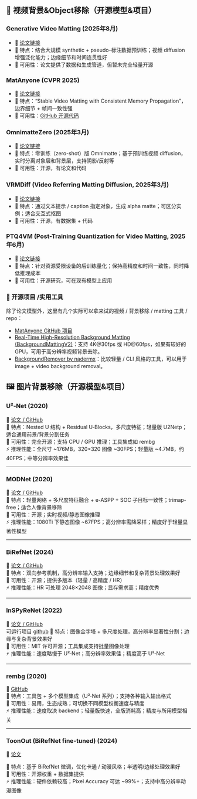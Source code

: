 ## 🚀 视频背景&Object移除（开源模型&项目）

### Generative Video Matting (2025年8月)  
- 📄 [论文链接](https://arxiv.org/abs/2508.07905?utm_source=chatgpt.com)  
- 📝 特点：结合大规模 synthetic + pseudo-标注数据预训练；视频 diffusion 增强泛化能力；边缘细节和时间连贯性好  
- 🔧 可用性：论文提供了数据和生成管道，但暂未完全轻量开源  

### MatAnyone (CVPR 2025)  
- 📄 [论文链接](https://openaccess.thecvf.com/content/CVPR2025/papers/Yang_MatAnyone_Stable_Video_Matting_with_Consistent_Memory_Propagation_CVPR_2025_paper.pdf?utm_source=chatgpt.com)  
- 📝 特点：“Stable Video Matting with Consistent Memory Propagation”，边界细节 + 帧间一致性强  
- 🔧 可用性：[GitHub 开源代码](https://github.com/pq-yang/MatAnyone?utm_source=chatgpt.com)  

### OmnimatteZero (2025年3月)  
- 📄 [论文链接](https://arxiv.org/abs/2503.18033?utm_source=chatgpt.com)  
- 📝 特点：零训练（zero-shot）版 Omnimatte；基于预训练视频 diffusion，实时分离对象层和背景层，支持阴影/反射等  
- 🔧 可用性：开源，有论文和代码  

### VRMDiff (Video Referring Matting Diffusion, 2025年3月)  
- 📄 [论文链接](https://arxiv.org/abs/2503.10678?utm_source=chatgpt.com)  
- 📝 特点：通过文本提示 / caption 指定对象，生成 alpha matte；可区分实例；适合交互式抠图  
- 🔧 可用性：开源，有数据集 + 代码  

### PTQ4VM (Post-Training Quantization for Video Matting, 2025年6月)  
- 📄 [论文链接](https://arxiv.org/abs/2506.10840?utm_source=chatgpt.com)  
- 📝 特点：针对资源受限设备的后训练量化；保持高精度和时间一致性，同时降低推理成本  
- 🔧 可用性：开源研究，可在现有模型上应用

### 🔧 开源项目 /实用工具
除了论文模型外，这里有几个实际可以拿来试的视频 / 背景移除 / matting 工具 / repo：  

- [MatAnyone GitHub 项目](https://github.com/pq-yang/MatAnyone?utm_source=chatgpt.com)  
- [Real-Time High-Resolution Background Matting (BackgroundMattingV2)](https://github.com/PeterL1n/BackgroundMattingV2?utm_source=chatgpt.com)：支持 4K@30fps 或 HD@60fps，如果有较好的 GPU，可用于高分辨率视频背景去除。  
- [BackgroundRemover by nadermx](https://github.com/nadermx/backgroundremover?utm_source=chatgpt.com)：比较轻量 / CLI 风格的工具，可以用于 image + video background removal。


## 🖼️ 图片背景移除（开源模型&项目）

### U²‑Net (2020)
📄 [论文 / GitHub](https://github.com/xuebinqin/U-2-Net)  
📝 特点：Nested U 结构 + Residual U‑Blocks，多尺度特征；轻量版 U2Netp；适合通用前景/背景分割任务  
🔧 可用性：完全开源；支持 CPU / GPU 推理；工具集成如 rembg  
⚡ 推理性能：全尺寸 ~176MB，320×320 图像 ~30FPS；轻量版 ~4.7MB，约40FPS；中等分辨率效果佳  

---

### MODNet (2020)
📄 [论文 / GitHub](https://github.com/ZHKKKe/MODNet)  
📝 特点：轻量网络 + 多尺度特征融合 + e-ASPP + SOC 子目标一致性；trimap-free；适合人像背景移除  
🔧 可用性：开源；实时视频/静态图像推理  
⚡ 推理性能：1080Ti 下静态图像 ~67FPS；高分辨率需降采样；精度好于轻量显著性模型  

---

### BiRefNet (2024)
📄 [论文 / GitHub](https://github.com/ZhengPeng7/BiRefNet)  
📝 特点：双向参考机制，高分辨率输入支持；边缘细节和复杂背景处理效果好  
🔧 可用性：开源；提供多版本（轻量 / 高精度 / HR）  
⚡ 推理性能：HR 可处理 2048×2048 图像；显存需求高；精度优秀  

---

### InSPyReNet (2022)
📄 [论文 / GitHub](https://github.com/plemeri/InSPyReNet)  
可运行项目 [github](https://github.com/plemeri/transparent-background)
📝 特点：图像金字塔 + 多尺度处理，高分辨率显著性分割；边缘与复杂背景效果好  
🔧 可用性：MIT 许可开源；工具集成支持批量图像处理  
⚡ 推理性能：速度略慢于 U²‑Net；高分辨率效果佳；精度高于 U²‑Net  

---

### rembg (2020)
📄 [GitHub](https://github.com/danielgatis/rembg)  
📝 特点：工具包 + 多个模型集成（U²‑Net 系列）；支持各种输入输出格式  
🔧 可用性：易用，生态成熟；可切换不同模型权衡速度与精度  
⚡ 推理性能：速度取决 backend；轻量版快速，全版消耗高；精度与所用模型相关  

---

### ToonOut (BiRefNet fine-tuned) (2024)
📄 [论文](https://arxiv.org/abs/2509.06839)  

📝 特点：基于 BiRefNet 微调，优化卡通 / 动漫风格；半透明/边缘处理效果好  
🔧 可用性：开源权重 + 数据集提供  
⚡ 推理性能：硬件依赖较高；Pixel Accuracy 可达 ~99%+；支持中高分辨率动漫图像  
